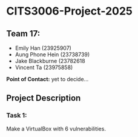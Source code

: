# CITS3006-Project-2025
## Team 17:
- Emily Han (23925907)
- Aung Phone Hein (23738739)
- Jake Blackburne (23782618
- Vincent Ta (23975858)

**Point of Contact:** yet to decide...

## Project Description
### Task 1:
Make a VirtualBox with 6 vulnerabilities. 



